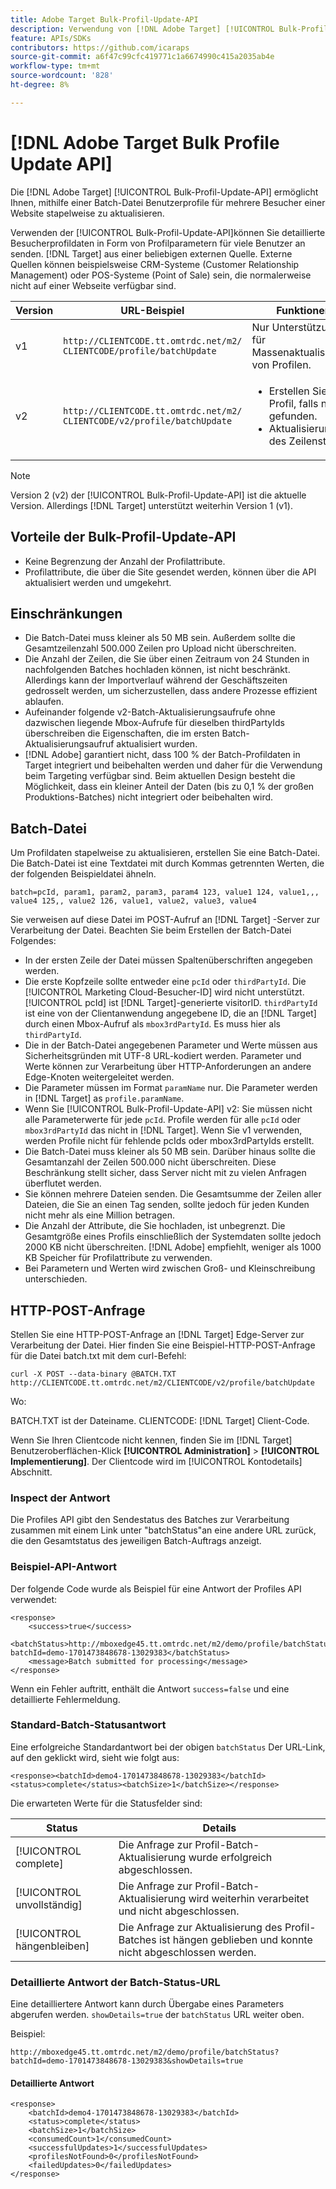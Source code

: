 ```yaml
---
title: Adobe Target Bulk-Profil-Update-API
description: Verwendung von [!DNL Adobe Target] [!UICONTROL Bulk-Profil-Update-API] zum Senden mehrerer Besucherprofildaten an [!DNL Target] zur Verwendung beim Targeting.
feature: APIs/SDKs
contributors: https://github.com/icaraps
source-git-commit: a6f47c99cfc419771c1a6674990c415a2035ab4e
workflow-type: tm+mt
source-wordcount: '828'
ht-degree: 8%

---
```


# [!DNL Adobe Target Bulk Profile Update API]

Die [!DNL Adobe Target] [!UICONTROL Bulk-Profil-Update-API] ermöglicht Ihnen, mithilfe einer Batch-Datei Benutzerprofile für mehrere Besucher einer Website stapelweise zu aktualisieren.

Verwenden der [!UICONTROL Bulk-Profil-Update-API]können Sie detaillierte Besucherprofildaten in Form von Profilparametern für viele Benutzer an senden. [!DNL Target] aus einer beliebigen externen Quelle. Externe Quellen können beispielsweise CRM-Systeme (Customer Relationship Management) oder POS-Systeme (Point of Sale) sein, die normalerweise nicht auf einer Webseite verfügbar sind.

| Version  | URL-Beispiel | Funktionen |
| --- | --- | --- |
| v1 | `http://CLIENTCODE.tt.omtrdc.net/m2/ CLIENTCODE/profile/batchUpdate` | Nur Unterstützung für Massenaktualisierung von Profilen. |
| v2 | `http://CLIENTCODE.tt.omtrdc.net/m2/ CLIENTCODE/v2/profile/batchUpdate` | <ul><li>Erstellen Sie ein Profil, falls nicht gefunden.</li><li>Aktualisierung des Zeilenstatus.</li></ul> |

>[!NOTE]
>
>Version 2 (v2) der [!UICONTROL Bulk-Profil-Update-API] ist die aktuelle Version. Allerdings [!DNL Target] unterstützt weiterhin Version 1 (v1).

## Vorteile der Bulk-Profil-Update-API

* Keine Begrenzung der Anzahl der Profilattribute.
* Profilattribute, die über die Site gesendet werden, können über die API aktualisiert werden und umgekehrt.

## Einschränkungen

* Die Batch-Datei muss kleiner als 50 MB sein. Außerdem sollte die Gesamtzeilenzahl 500.000 Zeilen pro Upload nicht überschreiten.
* Die Anzahl der Zeilen, die Sie über einen Zeitraum von 24 Stunden in nachfolgenden Batches hochladen können, ist nicht beschränkt. Allerdings kann der Importverlauf während der Geschäftszeiten gedrosselt werden, um sicherzustellen, dass andere Prozesse effizient ablaufen.
* Aufeinander folgende v2-Batch-Aktualisierungsaufrufe ohne dazwischen liegende Mbox-Aufrufe für dieselben thirdPartyIds überschreiben die Eigenschaften, die im ersten Batch-Aktualisierungsaufruf aktualisiert wurden.
* [!DNL Adobe] garantiert nicht, dass 100 % der Batch-Profildaten in Target integriert und beibehalten werden und daher für die Verwendung beim Targeting verfügbar sind. Beim aktuellen Design besteht die Möglichkeit, dass ein kleiner Anteil der Daten (bis zu 0,1 % der großen Produktions-Batches) nicht integriert oder beibehalten wird.

## Batch-Datei

Um Profildaten stapelweise zu aktualisieren, erstellen Sie eine Batch-Datei. Die Batch-Datei ist eine Textdatei mit durch Kommas getrennten Werten, die der folgenden Beispieldatei ähneln.

``````
batch=pcId, param1, param2, param3, param4 123, value1 124, value1,,, value4 125,, value2 126, value1, value2, value3, value4
``````

Sie verweisen auf diese Datei im POST-Aufruf an [!DNL Target] -Server zur Verarbeitung der Datei. Beachten Sie beim Erstellen der Batch-Datei Folgendes:

* In der ersten Zeile der Datei müssen Spaltenüberschriften angegeben werden.
* Die erste Kopfzeile sollte entweder eine `pcId` oder `thirdPartyId`. Die [!UICONTROL Marketing Cloud-Besucher-ID] wird nicht unterstützt. [!UICONTROL pcId] ist [!DNL Target]-generierte visitorID. `thirdPartyId` ist eine von der Clientanwendung angegebene ID, die an [!DNL Target] durch einen Mbox-Aufruf als `mbox3rdPartyId`. Es muss hier als `thirdPartyId`.
* Die in der Batch-Datei angegebenen Parameter und Werte müssen aus Sicherheitsgründen mit UTF-8 URL-kodiert werden. Parameter und Werte können zur Verarbeitung über HTTP-Anforderungen an andere Edge-Knoten weitergeleitet werden.
* Die Parameter müssen im Format `paramName` nur. Die Parameter werden in [!DNL Target] as `profile.paramName`.
* Wenn Sie [!UICONTROL Bulk-Profil-Update-API] v2: Sie müssen nicht alle Parameterwerte für jede `pcId`. Profile werden für alle `pcId` oder `mbox3rdPartyId` das nicht in [!DNL Target]. Wenn Sie v1 verwenden, werden Profile nicht für fehlende pcIds oder mbox3rdPartyIds erstellt.
* Die Batch-Datei muss kleiner als 50 MB sein. Darüber hinaus sollte die Gesamtanzahl der Zeilen 500.000 nicht überschreiten. Diese Beschränkung stellt sicher, dass Server nicht mit zu vielen Anfragen überflutet werden.
* Sie können mehrere Dateien senden. Die Gesamtsumme der Zeilen aller Dateien, die Sie an einen Tag senden, sollte jedoch für jeden Kunden nicht mehr als eine Million betragen.
* Die Anzahl der Attribute, die Sie hochladen, ist unbegrenzt. Die Gesamtgröße eines Profils einschließlich der Systemdaten sollte jedoch 2000 KB nicht überschreiten. [!DNL Adobe] empfiehlt, weniger als 1000 KB Speicher für Profilattribute zu verwenden.
* Bei Parametern und Werten wird zwischen Groß- und Kleinschreibung unterschieden.

## HTTP-POST-Anfrage

Stellen Sie eine HTTP-POST-Anfrage an [!DNL Target] Edge-Server zur Verarbeitung der Datei. Hier finden Sie eine Beispiel-HTTP-POST-Anfrage für die Datei batch.txt mit dem curl-Befehl:

``````
curl -X POST --data-binary @BATCH.TXT http://CLIENTCODE.tt.omtrdc.net/m2/CLIENTCODE/v2/profile/batchUpdate
``````

Wo:

BATCH.TXT ist der Dateiname. CLIENTCODE: [!DNL Target] Client-Code.

Wenn Sie Ihren Clientcode nicht kennen, finden Sie im [!DNL Target] Benutzeroberflächen-Klick **[!UICONTROL Administration]** > **[!UICONTROL Implementierung]**. Der Clientcode wird im [!UICONTROL Kontodetails] Abschnitt.

### Inspect der Antwort

Die Profiles API gibt den Sendestatus des Batches zur Verarbeitung zusammen mit einem Link unter &quot;batchStatus&quot;an eine andere URL zurück, die den Gesamtstatus des jeweiligen Batch-Auftrags anzeigt.

### Beispiel-API-Antwort

Der folgende Code wurde als Beispiel für eine Antwort der Profiles API verwendet:

```
<response>
    <success>true</success>
    <batchStatus>http://mboxedge45.tt.omtrdc.net/m2/demo/profile/batchStatus?batchId=demo-1701473848678-13029383</batchStatus>
    <message>Batch submitted for processing</message>
</response>
```

Wenn ein Fehler auftritt, enthält die Antwort `success=false` und eine detaillierte Fehlermeldung.

### Standard-Batch-Statusantwort

Eine erfolgreiche Standardantwort bei der obigen `batchStatus` Der URL-Link, auf den geklickt wird, sieht wie folgt aus:

```
<response><batchId>demo4-1701473848678-13029383</batchId><status>complete</status><batchSize>1</batchSize></response>
```

Die erwarteten Werte für die Statusfelder sind:

| Status | Details |
| --- | --- |
| [!UICONTROL complete] | Die Anfrage zur Profil-Batch-Aktualisierung wurde erfolgreich abgeschlossen. |
| [!UICONTROL unvollständig] | Die Anfrage zur Profil-Batch-Aktualisierung wird weiterhin verarbeitet und nicht abgeschlossen. |
| [!UICONTROL hängenbleiben] | Die Anfrage zur Aktualisierung des Profil-Batches ist hängen geblieben und konnte nicht abgeschlossen werden. |

### Detaillierte Antwort der Batch-Status-URL

Eine detailliertere Antwort kann durch Übergabe eines Parameters abgerufen werden. `showDetails=true` der `batchStatus` URL weiter oben.

Beispiel:

```
http://mboxedge45.tt.omtrdc.net/m2/demo/profile/batchStatus?batchId=demo-1701473848678-13029383&showDetails=true
```

#### Detaillierte Antwort

```
<response>
    <batchId>demo4-1701473848678-13029383</batchId>
    <status>complete</status>
    <batchSize>1</batchSize>
    <consumedCount>1</consumedCount>
    <successfulUpdates>1</successfulUpdates>
    <profilesNotFound>0</profilesNotFound>
    <failedUpdates>0</failedUpdates>
</response>
```
